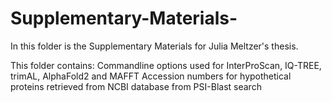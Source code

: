 # Supplementary-Materials-
In this folder is the Supplementary Materials for Julia Meltzer's thesis. 

This folder contains:
Commandline options used for InterProScan, IQ-TREE, trimAL, AlphaFold2 and MAFFT
Accession numbers for hypothetical proteins retrieved from NCBI database from PSI-Blast search

